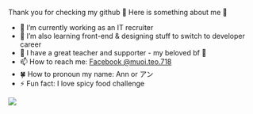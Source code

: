 Thank you for checking my github 👋 Here is something about me 🤔
- 🔭 I’m currently working as an IT recruiter
- 🌱 I’m also learning front-end & designing stuff to switch to developer career
- 🧑 I have a great teacher and supporter - my beloved bf 🏹
- 📫 How to reach me: [Facebook @muoi.teo.718](https://www.facebook.com/muoi.teo.718)
- 🍀 How to pronoun my name: Ann or アン
- ⚡ Fun fact: I love spicy food challenge

<img src="https://github-readme-stats.vercel.app/api?username=ananana3112&&show_icons=true&title_color=ffffff&icon_color=bb2acf&text_color=daf7dc&bg_color=151515">
